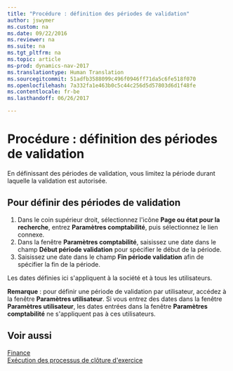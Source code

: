 ```yaml
---
title: "Procédure : définition des périodes de validation"
author: jswymer
ms.custom: na
ms.date: 09/22/2016
ms.reviewer: na
ms.suite: na
ms.tgt_pltfrm: na
ms.topic: article
ms-prod: dynamics-nav-2017
ms.translationtype: Human Translation
ms.sourcegitcommit: 51adfb3588099c496f0946ff71da5c6fe518f070
ms.openlocfilehash: 7a332fa1e463b0c5c44c256d5d57803d6d1f48fe
ms.contentlocale: fr-be
ms.lasthandoff: 06/26/2017

---
```


# <a name="how-to-specify-posting-periods"></a>Procédure : définition des périodes de validation
En définissant des périodes de validation, vous limitez la période durant laquelle la validation est autorisée.

## <a name="to-specify-posting-periods"></a>Pour définir des périodes de validation
1. Dans le coin supérieur droit, sélectionnez l'icône **Page ou état pour la recherche**, entrez **Paramètres comptabilité**, puis sélectionnez le lien connexe.
2. Dans la fenêtre **Paramètres comptabilité**, saisissez une date dans le champ **Début période validation** pour spécifier le début de la période.
3. Saisissez une date dans le champ **Fin période validation** afin de spécifier la fin de la période.

Les dates définies ici s'appliquent à la société et à tous les utilisateurs.

**Remarque** : pour définir une période de validation par utilisateur, accédez à la fenêtre **Paramètres utilisateur**. Si vous entrez des dates dans la fenêtre **Paramètres utilisateur**, les dates entrées dans la fenêtre **Paramètres comptabilité** ne s'appliquent pas à ces utilisateurs.


## <a name="see-also"></a>Voir aussi
[Finance](finance-setup.md)  
[Exécution des processus de clôture d'exercice](year-how-complete-period-end-processes.md)

